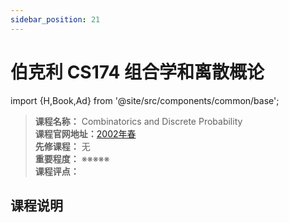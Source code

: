 ```yaml
---
sidebar_position: 21
---
```


# 伯克利 CS174 组合学和离散概论

import {H,Book,Ad} from '@site/src/components/common/base';


>**课程名称：** Combinatorics and Discrete Probability    
**课程官网地址：**[2002年春](https://people.eecs.berkeley.edu/~jordan/courses/174-spring02/)  
**先修课程：** 无  
**重要程度：** ※※※※※  
**课程评点：** 

## 课程说明


<Comment></Comment>

